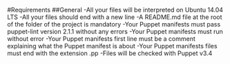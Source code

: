 #Requirements
##General
-All your files will be interpreted on Ubuntu 14.04 LTS
-All your files should end with a new line
-A README.md file at the root of the folder of the project is mandatory
-Your Puppet manifests must pass puppet-lint version 2.1.1 without any errors
-Your Puppet manifests must run without error
-Your Puppet manifests first line must be a comment explaining what the Puppet manifest is about
-Your Puppet manifests files must end with the extension .pp
-Files will be checked with Puppet v3.4


